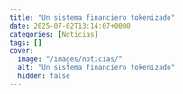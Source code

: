 ```yaml
---
title: "Un sistema financiero tokenizado"
date: 2025-07-02T13:14:07+0000
categories: [Noticias]
tags: []
cover:
  image: "/images/noticias/"
  alt: "Un sistema financiero tokenizado"
  hidden: false
---
```



